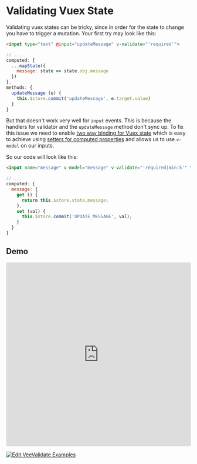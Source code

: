 # Validating Vuex State

Validating vuex states can be tricky, since in order for the state to change you have to trigger a mutation. Your first try may look like this:

```html
<input type="text" @input="updateMessage" v-validate="'required'">
```

```js
// ...
computed: {
  ...mapState({
    message: state => state.obj.message
  })
},
methods: {
  updateMessage (e) {
    this.$store.commit('updateMessage', e.target.value)
  }
}
```

But that doesn't work very well for `input` events. This is because the handlers for validator and the `updateMessage` method don't sync up. To fix this issue we need to enable [two way binding for Vuex state](https://vuex.vuejs.org/en/forms.html) which is easy to achieve using [setters for computed properties](https://vuejs.org/v2/guide/computed.html#Computed-Setter) and allows us to use `v-model` on our inputs.

So our code will look like this:

```html
<input name="message" v-model="message" v-validate="'required|min:5'" type="text" placeholder="Your Message">
```

```js
// ...
computed: {
  message: {
    get () {
      return this.$store.state.message;
    },
    set (val) {
      this.$store.commit('UPDATE_MESSAGE', val);
    }
  }
}
```

## Demo

<iframe src="https://codesandbox.io/embed/y3504yr0l1?initialpath=%2Fvuex&module=%2Fsrc%2Fcomponents%2FVuex.vue&view=preview" style="width:100%; height:500px; border:0; border-radius: 4px; overflow:hidden;" sandbox="allow-modals allow-forms allow-popups allow-scripts allow-same-origin"></iframe>

[![Edit VeeValidate Examples](https://codesandbox.io/static/img/play-codesandbox.svg)](https://codesandbox.io/s/y3504yr0l1?initialpath=%2Fvuex&module=%2Fsrc%2Fcomponents%2FVuex.vue)
